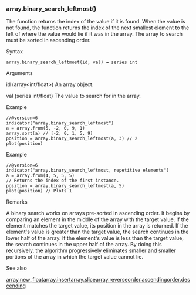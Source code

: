 ### array.binary\_search\_leftmost()

The function returns the index of the value if it is found. When the value is not found, the function returns the index of the next smallest element to the left of where the value would lie if it was in the array. The array to search must be sorted in ascending order.

Syntax

```
array.binary_search_leftmost(id, val) → series int
```

Arguments

id (array<int/float>) An array object.

val (series int/float) The value to search for in the array.

Example

```
//@version=6  
indicator("array.binary_search_leftmost")  
a = array.from(5, -2, 0, 9, 1)  
array.sort(a) // [-2, 0, 1, 5, 9]  
position = array.binary_search_leftmost(a, 3) // 2  
plot(position)
```

Example

```
//@version=6  
indicator("array.binary_search_leftmost, repetitive elements")  
a = array.from(4, 5, 5, 5)  
// Returns the index of the first instance.  
position = array.binary_search_leftmost(a, 5)  
plot(position) // Plots 1
```

Remarks

A binary search works on arrays pre-sorted in ascending order. It begins by comparing an element in the middle of the array with the target value. If the element matches the target value, its position in the array is returned. If the element's value is greater than the target value, the search continues in the lower half of the array. If the element's value is less than the target value, the search continues in the upper half of the array. By doing this recursively, the algorithm progressively eliminates smaller and smaller portions of the array in which the target value cannot lie.

See also

[array.new\_float](#fun_array.new_float)[array.insert](#fun_array.insert)[array.slice](#fun_array.slice)[array.reverse](#fun_array.reverse)[order.ascending](#const_order.ascending)[order.descending](#const_order.descending)
